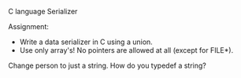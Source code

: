 C language Serializer

Assignment:
* Write a data serializer in C using a union.
* Use only array's! No pointers are allowed at all (except for FILE*).



Change person to just a string. How do you typedef a string?